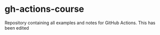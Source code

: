 # gh-actions-course
Repository containing all examples and notes for GitHub Actions.  This has been edited

